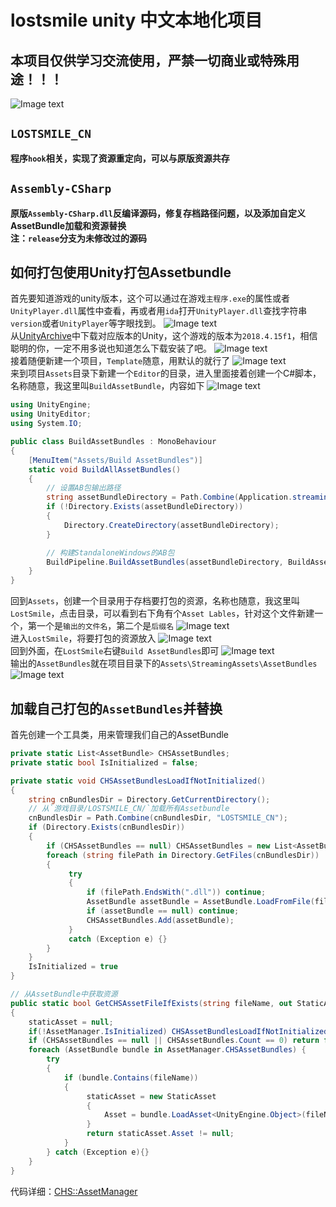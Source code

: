 # lostsmile unity 中文本地化项目
## 本项目仅供学习交流使用，严禁一切商业或特殊用途！！！
![Image text](https://raw.githubusercontent.com/cokkeijigen/lostsmile_cn/master/Pictures/lostsmile_00.png)<br>
## `LOSTSMILE_CN`
**程序`hook`相关，实现了资源重定向，可以与原版资源共存**
## `Assembly-CSharp` 
**原版`Assembly-CSharp.dll`反编译源码，修复存档路径问题，以及添加自定义AssetBundle加载和资源替换 <br>
注：`release`分支为未修改过的源码**

## 如何打包使用Unity打包Assetbundle
首先要知道游戏的unity版本，这个可以通过在游戏`主程序.exe`的属性或者`UnityPlayer.dll`属性中查看，再或者用`ida`打开`UnityPlayer.dll`查找字符串`version`或者`UnityPlayer`等字眼找到。
![Image text](https://raw.githubusercontent.com/cokkeijigen/lostsmile_cn/master/Pictures/lostsmile_01.png)<br>
从[UnityArchive](https://unity.com/cn/releases/editor/archive)中下载对应版本的Unity，这个游戏的版本为`2018.4.15f1`，相信聪明的你，一定不用多说也知道怎么下载安装了吧。
![Image text](https://raw.githubusercontent.com/cokkeijigen/lostsmile_cn/master/Pictures/lostsmile_02.png)<br>
接着随便新建一个项目，`Template`随意，用默认的就行了
![Image text](https://raw.githubusercontent.com/cokkeijigen/lostsmile_cn/master/Pictures/lostsmile_03.png)<br>
来到项目`Assets`目录下新建一个`Editor`的目录，进入里面接着创建一个C#脚本，名称随意，我这里叫`BuildAssetBundle`，内容如下
![Image text](https://raw.githubusercontent.com/cokkeijigen/lostsmile_cn/master/Pictures/lostsmile_04.png)<br>
```cs
using UnityEngine;
using UnityEditor;
using System.IO;

public class BuildAssetBundles : MonoBehaviour
{
    [MenuItem("Assets/Build AssetBundles")]
    static void BuildAllAssetBundles()
    {
        // 设置AB包输出路径
        string assetBundleDirectory = Path.Combine(Application.streamingAssetsPath, "AssetBundles");
        if (!Directory.Exists(assetBundleDirectory))
        {
            Directory.CreateDirectory(assetBundleDirectory);
        }

        // 构建StandaloneWindows的AB包
        BuildPipeline.BuildAssetBundles(assetBundleDirectory, BuildAssetBundleOptions.None, BuildTarget.StandaloneWindows);
    }
}
```
回到`Assets`，创建一个目录用于存档要打包的资源，名称也随意，我这里叫`LostSmile`，点击目录，可以看到右下角有个`Asset Lables`，针对这个文件新建一个，第一个是`输出的文件名`，第二个是`后缀名`
![Image text](https://raw.githubusercontent.com/cokkeijigen/lostsmile_cn/master/Pictures/lostsmile_05.png)<br>
进入`LostSmile`，将要打包的资源放入
![Image text](https://raw.githubusercontent.com/cokkeijigen/lostsmile_cn/master/Pictures/lostsmile_06.png)<br>
回到外面，在`LostSmile`右键`Build AssetBundles`即可
![Image text](https://raw.githubusercontent.com/cokkeijigen/lostsmile_cn/master/Pictures/lostsmile_07.png)<br>
输出的`AssetBundles`就在项目目录下的`Assets\StreamingAssets\AssetBundles`
![Image text](https://raw.githubusercontent.com/cokkeijigen/lostsmile_cn/master/Pictures/lostsmile_08.png)<br>
## 加载自己打包的`AssetBundles`并替换
首先创建一个工具类，用来管理我们自己的AssetBundle
```cs
private static List<AssetBundle> CHSAssetBundles;
private static bool IsInitialized = false;

private static void CHSAssetBundlesLoadIfNotInitialized()
{
    string cnBundlesDir = Directory.GetCurrentDirectory();
    // 从`游戏目录/LOSTSMILE_CN/`加载所有Assetbundle
    cnBundlesDir = Path.Combine(cnBundlesDir, "LOSTSMILE_CN");
    if (Directory.Exists(cnBundlesDir))
    {
        if (CHSAssetBundles == null) CHSAssetBundles = new List<AssetBundle>();
        foreach (string filePath in Directory.GetFiles(cnBundlesDir))
        {
             try
             {
                 if (filePath.EndsWith(".dll")) continue;
                 AssetBundle assetBundle = AssetBundle.LoadFromFile(filePath);
                 if (assetBundle == null) continue;
                 CHSAssetBundles.Add(assetBundle);
             }
             catch (Exception e) {}
        }
    }
    IsInitialized = true
}

// 从AssetBundle中获取资源
public static bool GetCHSAssetFileIfExists(string fileName, out StaticAsset staticAsset)
{
    staticAsset = null;
    if(!AssetManager.IsInitialized) CHSAssetBundlesLoadIfNotInitialized();
    if (CHSAssetBundles == null || CHSAssetBundles.Count == 0) return false;
    foreach (AssetBundle bundle in AssetManager.CHSAssetBundles) {
        try
        {
            if (bundle.Contains(fileName))
            {
                 staticAsset = new StaticAsset
                 {
                     Asset = bundle.LoadAsset<UnityEngine.Object>(fileName)
                 }
                 return staticAsset.Asset != null;
            }
        } catch (Exception e){}
    }
}
```
代码详细：[CHS::AssetManager](https://github.com/cokkeijigen/lostsmile_cn/blob/master/Assembly-CSharp/CHSDataLoader/AssetManager.cs)
